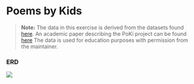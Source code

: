 # Poems by Kids

> **Note:** The data in this exercise is derived from the datasets found [here](https://github.com/whipson/PoKi-Poems-by-Kids). An academic paper describing the PoKi project can be found [here](https://arxiv.org/abs/2004.06188)
> The data is used for education purposes with permission from the maintainer.  


### ERD
![](../images/PoetryKidsDash.png)
